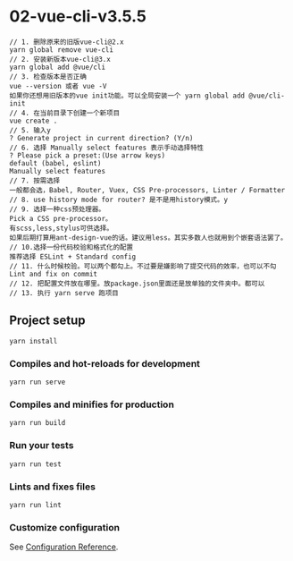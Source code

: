 # 02-vue-cli-v3.5.5

```
// 1. 删除原来的旧版vue-cli@2.x
yarn global remove vue-cli
// 2. 安装新版本vue-cli@3.x
yarn global add @vue/cli
// 3. 检查版本是否正确
vue --version 或者 vue -V
如果你还想用旧版本的vue init功能。可以全局安装一个 yarn global add @vue/cli-init
// 4. 在当前目录下创建一个新项目
vue create .
// 5. 输入y
? Generate project in current direction? (Y/n)
// 6. 选择 Manually select features 表示手动选择特性
? Please pick a preset:(Use arrow keys)
default (babel, eslint)
Manually select features
// 7. 按需选择
一般都会选，Babel, Router, Vuex, CSS Pre-processors, Linter / Formatter
// 8. use history mode for router? 是不是用history模式。y
// 9. 选择一种css预处理器。
Pick a CSS pre-processor。
有scss,less,stylus可供选择。
如果后期打算用ant-design-vue的话。建议用less。其实多数人也就用到个嵌套语法罢了。
// 10.选择一份代码校验和格式化的配置
推荐选择 ESLint + Standard config
// 11. 什么时候校验。可以两个都勾上。不过要是嫌影响了提交代码的效率，也可以不勾 Lint and fix on commit
// 12. 把配置文件放在哪里。放package.json里面还是放单独的文件夹中。都可以
// 13. 执行 yarn serve 跑项目
```

## Project setup
```
yarn install
```

### Compiles and hot-reloads for development
```
yarn run serve
```

### Compiles and minifies for production
```
yarn run build
```

### Run your tests
```
yarn run test
```

### Lints and fixes files
```
yarn run lint
```

### Customize configuration
See [Configuration Reference](https://cli.vuejs.org/config/).
